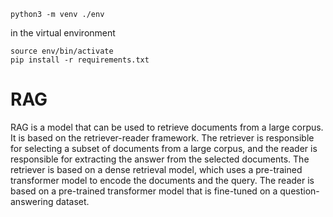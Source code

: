 ```
python3 -m venv ./env
```

in the virtual environment

```
source env/bin/activate
pip install -r requirements.txt
```

# RAG

RAG is a model that can be used to retrieve documents from a large corpus. It is based on the retriever-reader framework. The retriever is responsible for selecting a subset of documents from a large corpus, and the reader is responsible for extracting the answer from the selected documents. The retriever is based on a dense retrieval model, which uses a pre-trained transformer model to encode the documents and the query. The reader is based on a pre-trained transformer model that is fine-tuned on a question-answering dataset.
